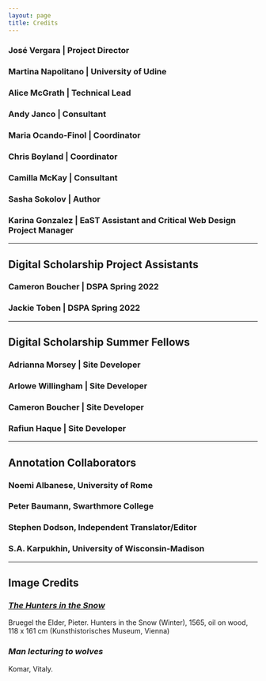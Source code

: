 ```yaml
---
layout: page
title: Credits
---
```


### José Vergara | Project Director

### Martina Napolitano | University of Udine

### Alice McGrath | Technical Lead

### Andy Janco | Consultant

### Maria Ocando-Finol | Coordinator 

### Chris Boyland | Coordinator 

### Camilla McKay | Consultant 

### Sasha Sokolov | Author 

### Karina Gonzalez | EaST Assistant and Critical Web Design Project Manager 

---
## Digital Scholarship Project Assistants

### Cameron Boucher | DSPA Spring 2022

### Jackie Toben | DSPA Spring 2022

---
## Digital Scholarship Summer Fellows

### Adrianna Morsey | Site Developer

### Arlowe Willingham | Site Developer

### Cameron Boucher | Site Developer

### Rafiun Haque | Site Developer

--- 
## Annotation Collaborators

### Noemi Albanese, University of Rome

### Peter Baumann, Swarthmore College

### Stephen Dodson, Independent Translator/Editor

### S.A. Karpukhin, University of Wisconsin-Madison 

---

## Image Credits

### [*The Hunters in the Snow*](https://commons.wikimedia.org/wiki/File:Pieter_Bruegel_the_Elder_-_Hunters_in_the_Snow_(Winter)_-_Google_Art_Project.jpg)
Bruegel the Elder, Pieter. Hunters in the Snow (Winter), 1565, oil on wood, 118 x 161 cm (Kunsthistorisches Museum, Vienna)

### *Man lecturing to wolves*
Komar, Vitaly. 

